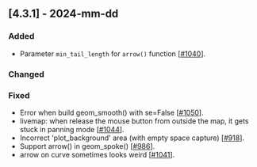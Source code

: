 ## [4.3.1] - 2024-mm-dd

### Added
- Parameter `min_tail_length` for `arrow()` function [[#1040](https://github.com/JetBrains/lets-plot/issues/1040)].

### Changed
      
### Fixed
- Error when build geom_smooth() with se=False [[#1050](https://github.com/JetBrains/lets-plot/issues/1050)].
- livemap: when release the mouse button from outside the map, it gets stuck in panning mode [[#1044](https://github.com/JetBrains/lets-plot/issues/1044)].
- Incorrect 'plot_background' area (with empty space capture) [[#918](https://github.com/JetBrains/lets-plot/issues/918)].
- Support arrow() in geom_spoke() [[#986](https://github.com/JetBrains/lets-plot/issues/986)].
- arrow on curve sometimes looks weird [[#1041](https://github.com/JetBrains/lets-plot/issues/1041)].